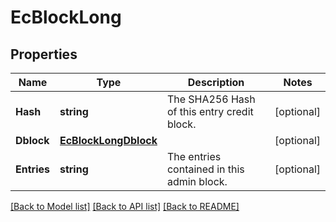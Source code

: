 # EcBlockLong

## Properties
Name | Type | Description | Notes
------------ | ------------- | ------------- | -------------
**Hash** | **string** | The SHA256 Hash of this entry credit block. | [optional] 
**Dblock** | [**EcBlockLongDblock**](ECBlockLong_dblock.md) |  | [optional] 
**Entries** | **string** | The entries contained in this admin block. | [optional] 

[[Back to Model list]](../README.md#documentation-for-models) [[Back to API list]](../README.md#documentation-for-api-endpoints) [[Back to README]](../README.md)


